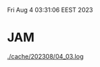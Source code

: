 Fri Aug  4 03:31:06 EEST 2023
# JAM
<a href='./cache/202308/04_03.log'>./cache/202308/04_03.log</a>

